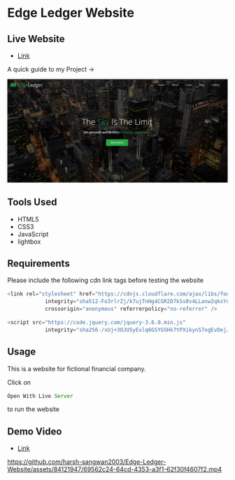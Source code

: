 # Edge Ledger Website

## Live Website

- [Link](https://harsh-sangwan2003.github.io/Edge-Ledger-Website/)

A quick guide to my Project ->

<img src ="/image.webp">

## Tools Used

- HTML5
- CSS3
- JavaScript
- lightbox

## Requirements

Please include the following cdn link tags before testing the website

```js
<link rel="stylesheet" href="https://cdnjs.cloudflare.com/ajax/libs/font-awesome/6.0.0-beta3/css/all.min.css"
            integrity="sha512-Fo3rlrZj/k7ujTnHg4CGR2D7kSs0v4LLanw2qksYuRlEzO+tcaEPQogQ0KaoGN26/zrn20ImR1DfuLWnOo7aBA=="
            crossorigin="anonymous" referrerpolicy="no-referrer" />
``` 
```js
<script src="https://code.jquery.com/jquery-3.6.0.min.js"
            integrity="sha256-/xUj+3OJU5yExlq6GSYGSHk7tPXikynS7ogEvDej/m4=" crossorigin="anonymous"></script>
``` 


## Usage

This is a website for fictional financial company.

Click on

```js
Open With Live Server
``` 
to run the website

## Demo Video

- [Link](https://app.gemoo.com/share/home?codeId=DGqYlGLnkA62E)


https://github.com/harsh-sangwan2003/Edge-Ledger-Website/assets/84121947/69562c24-64cd-4353-a3f1-62f30f4607f2.mp4





